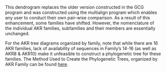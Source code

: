 This dendrogram replaces the older version constructed in the GCG program and
was constructed using the multialign program which enables any user to conduct
their own pair-wise comparison. As a result of this enhancement, some families
have shifted. However, the nomenclature of the individual AKR families,
subfamilies and their members are essentially unchanged.

For the AKR tree diagrams organized by family, note that while there are 16 AKR
families, lack of availability of sequences in Family’s 14-16 (as well as AKR8 &
AKR10) make it unfeasible to construct a phylogenetic tree for these families.
The Method Used to Create the Phylogenetic Trees, organized by AKR Family can be
found
<a
href="https://github.com/HimesGroup/AKR/data/Phylogeny_Anisha_08.08.2022.md"
target="_blank">here</a>.
